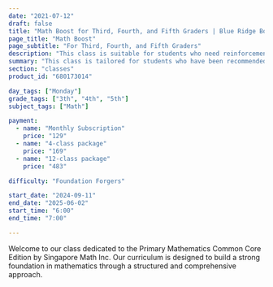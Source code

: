 ```yaml
---
date: "2021-07-12"
draft: false
title: "Math Boost for Third, Fourth, and Fifth Graders | Blue Ridge Boost"
page_title: "Math Boost"
page_subtitle: "For Third, Fourth, and Fifth Graders"
description: "This class is suitable for students who need reinforcement of classroom concepts though extra practice with typical grade-level problems."
summary: "This class is tailored for students who have been recommended for additional support and are facing challenges in their regular classroom. It offers reinforcement of key concepts through extra practice with typical grade-level problems, ensuring that students can grasp and master the material at their own pace. Additionally, students will have the opportunity to work on materials recommended by their classroom teacher and tackle problems suggested by Blue Ridge Boost instructors, providing a tailored and comprehensive approach to meet their individual learning needs."
section: "classes"
product_id: "680173014"

day_tags: ["Monday"]
grade_tags: ["3th", "4th", "5th"]
subject_tags: ["Math"]

payment:
  - name: "Monthly Subscription"
    price: "129"
  - name: "4-class package"
    price: "169"
  - name: "12-class package"
    price: "483"

difficulty: "Foundation Forgers"

start_date: "2024-09-11"
end_date: "2025-06-02"
start_time: "6:00"
end_time: "7:00"

---
```


<p>Welcome to our class dedicated to the Primary Mathematics Common Core Edition by Singapore Math Inc. Our curriculum is designed to build a strong foundation in mathematics through a structured and comprehensive approach.</p>